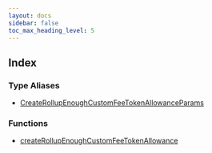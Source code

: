 ```yaml
---
layout: docs
sidebar: false
toc_max_heading_level: 5
---
```


## Index

### Type Aliases

- [CreateRollupEnoughCustomFeeTokenAllowanceParams](type-aliases/CreateRollupEnoughCustomFeeTokenAllowanceParams.md)

### Functions

- [createRollupEnoughCustomFeeTokenAllowance](functions/createRollupEnoughCustomFeeTokenAllowance.md)
